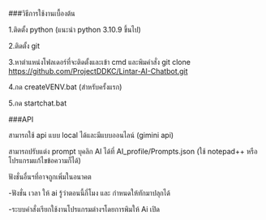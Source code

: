 ###วิธีการใช้งานเบื้องต้น

1.ติดตั้ง python (แนะนำ python 3.10.9 ขึ้นไป)

2.ติดตั้ง git

3.หาตำแหน่งโฟลเดอร์ที่จะติดตั้งและเข้า cmd และพิมคำสั่ง git clone https://github.com/ProjectDDKC/Lintar-AI-Chatbot.git

4.กด createVENV.bat (สำหรับครั้งแรก)

5.กด startchat.bat


###API

สามารถใช้ api แบบ local ได้และมีแบบออนไลน์ (gimini api)

สามารถปรับแต่ง prompt บุคลิก AI ได้ที่ AI_profile/Prompts.json (ใช้ notepad++ หรือโปรแกรมแก้ไขข้อความก็ได้)

ฟังชั่นอื่นฯที่อาจถูกเพิ่มในอนาคต

-ฟังชั่น เวลา ให้ ai รู้ว่าตอนนี้กี่โมง และ กำหนดให้ทักมาปลุกได้

-ระบบคำสั่งเรียกใช้งานโปรแกรมต่างฯโดยการพิมให้ Ai เปิด

